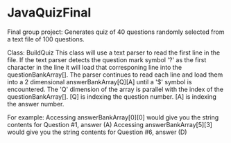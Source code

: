 # JavaQuizFinal
Final group project: Generates quiz of 40 questions randomly selected from a text file of 100 questions.


Class: BuildQuiz
   This class will use a text parser to read the first line in the file. If the text parser detects the question
mark symbol '?' as the first character in the line it will load that corresponing line into the questionBankArray[].
   The parser continues to read each line and load them into a 2 dimensional answerBankArray[Q][A] until a '$' symbol is encountered. The 'Q' dimension of the array is parallel with the index of the questionBankArray[].
[Q] is indexing the question number.
[A] is indexing the answer number.

For example:
Accessing answerBankArray[0][0] would give you the string contents for Question #1, answer (A)
Accessing answerBankArray[5][3] would give you the string contents for Question #6, answer (D)
